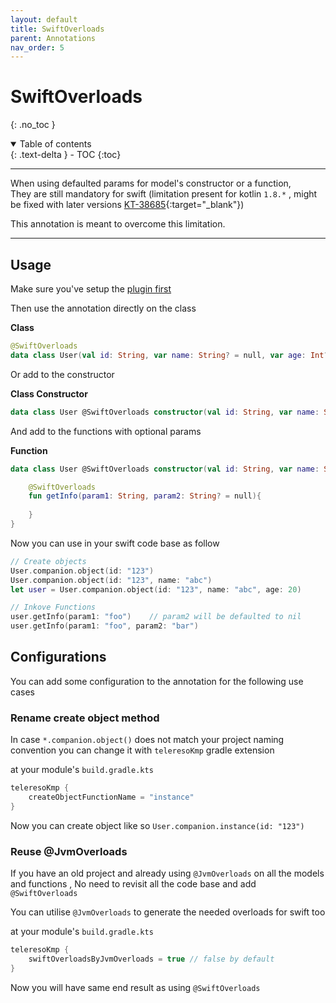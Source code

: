 ```yaml
---
layout: default
title: SwiftOverloads
parent: Annotations
nav_order: 5
---
```


# SwiftOverloads

{: .no_toc }

<details open markdown="block">
  <summary>
    Table of contents
  </summary>
  {: .text-delta }
- TOC
{:toc}
</details>

----

When using defaulted params for model's constructor or a function, <br> 
They are still mandatory for swift (limitation present for kotlin `1.8.*` , might be fixed with later versions [KT-38685](https://youtrack.jetbrains.com/issue/KT-38685/Generate-overloaded-obj-c-functions-for-functions-with-default-parameter-values){:target="_blank"})

This annotation is meant to overcome this limitation.

---

## Usage

Make sure you've setup the [plugin first](../annotations/#setup)

Then use the annotation directly on the class

**Class**
```kotlin
@SwiftOverloads
data class User(val id: String, var name: String? = null, var age: Int? = null)
```


Or add to the constructor

**Class Constructor**
```kotlin
data class User @SwiftOverloads constructor(val id: String, var name: String? = null, var age: Int? = null)
```

And add to the functions with optional params

**Function**
```kotlin
data class User @SwiftOverloads constructor(val id: String, var name: String? = null, var age: Int? = null){

    @SwiftOverloads
    fun getInfo(param1: String, param2: String? = null){
        
    }
}
```

Now you can use in your swift code base as follow 

```swift
// Create objects
User.companion.object(id: "123")
User.companion.object(id: "123", name: "abc")
let user = User.companion.object(id: "123", name: "abc", age: 20)

// Inkove Functions 
user.getInfo(param1: "foo")    // param2 will be defaulted to nil
user.getInfo(param1: "foo", param2: "bar")
```

## Configurations

You can add some configuration to the annotation for the following use cases 

### Rename create object method
In case `*.companion.object()` does not match your project naming convention you can change it with `teleresoKmp` gradle extension

at your module's `build.gradle.kts`
```kotlin
teleresoKmp {
    createObjectFunctionName = "instance"
}
```

Now you can create object like so `User.companion.instance(id: "123")`

### Reuse @JvmOverloads

If you have an old project and already using `@JvmOverloads` on all the models and functions , 
No need to revisit all the code base and add `@SwiftOverloads`

You can utilise `@JvmOverloads` to generate the needed overloads for swift too

at your module's `build.gradle.kts`
```kotlin
teleresoKmp {
    swiftOverloadsByJvmOverloads = true // false by default
}
```

Now you will have same end result as using `@SwiftOverloads`